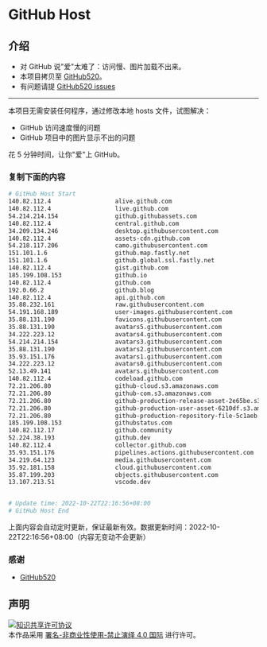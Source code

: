# GitHub Host
## 介绍
- 对 GitHub 说"爱"太难了：访问慢、图片加载不出来。
- 本项目拷贝至 [GitHub520](https://github.com/521xueweihan/GitHub520)。
- 有问题请提 [GitHub520 issues](https://github.com/521xueweihan/GitHub520/issues/new)

---

本项目无需安装任何程序，通过修改本地 hosts 文件，试图解决：
- GitHub 访问速度慢的问题
- GitHub 项目中的图片显示不出的问题

花 5 分钟时间，让你"爱"上 GitHub。

### 复制下面的内容
```bash
# GitHub Host Start
140.82.112.4                  alive.github.com
140.82.112.4                  live.github.com
54.214.214.154                github.githubassets.com
140.82.112.4                  central.github.com
34.209.134.246                desktop.githubusercontent.com
140.82.112.4                  assets-cdn.github.com
54.218.117.206                camo.githubusercontent.com
151.101.1.6                   github.map.fastly.net
151.101.1.6                   github.global.ssl.fastly.net
140.82.112.4                  gist.github.com
185.199.108.153               github.io
140.82.112.4                  github.com
192.0.66.2                    github.blog
140.82.112.4                  api.github.com
35.88.232.161                 raw.githubusercontent.com
54.191.168.189                user-images.githubusercontent.com
35.88.131.190                 favicons.githubusercontent.com
35.88.131.190                 avatars5.githubusercontent.com
34.222.223.12                 avatars4.githubusercontent.com
54.214.214.154                avatars3.githubusercontent.com
35.88.131.190                 avatars2.githubusercontent.com
35.93.151.176                 avatars1.githubusercontent.com
34.222.223.12                 avatars0.githubusercontent.com
52.13.49.141                  avatars.githubusercontent.com
140.82.112.4                  codeload.github.com
72.21.206.80                  github-cloud.s3.amazonaws.com
72.21.206.80                  github-com.s3.amazonaws.com
72.21.206.80                  github-production-release-asset-2e65be.s3.amazonaws.com
72.21.206.80                  github-production-user-asset-6210df.s3.amazonaws.com
72.21.206.80                  github-production-repository-file-5c1aeb.s3.amazonaws.com
185.199.108.153               githubstatus.com
140.82.112.17                 github.community
52.224.38.193                 github.dev
140.82.112.4                  collector.github.com
35.93.151.176                 pipelines.actions.githubusercontent.com
34.219.64.123                 media.githubusercontent.com
35.92.181.158                 cloud.githubusercontent.com
35.87.199.203                 objects.githubusercontent.com
13.107.213.51                 vscode.dev


# Update time: 2022-10-22T22:16:56+08:00
# GitHub Host End

```
上面内容会自动定时更新，保证最新有效。数据更新时间：2022-10-22T22:16:56+08:00（内容无变动不会更新）

### 感谢

- [GitHub520](https://github.com/521xueweihan/GitHub520)

## 声明
<a rel="license" href="https://creativecommons.org/licenses/by-nc-nd/4.0/deed.zh"><img alt="知识共享许可协议" style="border-width: 0" src="https://licensebuttons.net/l/by-nc-nd/4.0/88x31.png"></a><br>本作品采用 <a rel="license" href="https://creativecommons.org/licenses/by-nc-nd/4.0/deed.zh">署名-非商业性使用-禁止演绎 4.0 国际</a> 进行许可。